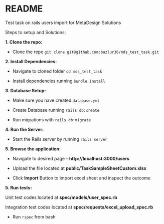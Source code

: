 # README

Test task on rails users import  for MetaDesign Solutions

Steps to setup and Solutions:

**1. Clone the repo:**

* Clone the repo `git clone git@github.com:bazlur36/mds_test_task.git`

**2. Install Dependencies:**

* Navigate to cloned folder `cd mds_test_task`

* Install dependencies running `bundle install`

**3. Database Setup:**

* Make sure you have created `database.yml`

* Create Database running `rails db:create`

* Run migrations with `rails db:migrate`

**4. Run the Server:**

* Start the Rails server by running `rails server`

**5. Browse the application:**

* Navigate to desired page - **http://localhost:3000/users**

* Upload the file located at **public/TaskSampleSheetCustom.xlsx**

* Click **Import** Button to import excel sheet and inspect the outcome

**5. Run tests:**

Unit test codes located at __spec/models/user_spec.rb__

Integration test codes located at __spec/requests/excel_upload_spec.rb__
* Run `rspec` from bash

